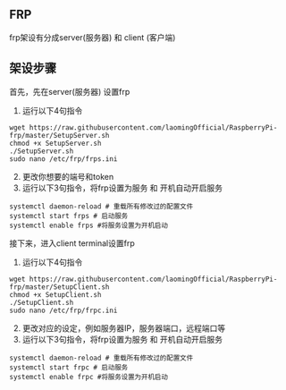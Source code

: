 ## FRP
frp架设有分成server(服务器) 和 client (客户端)  

## 架设步骤
首先，先在server(服务器) 设置frp  
1. 运行以下4句指令  
```
wget https://raw.githubusercontent.com/laomingOfficial/RaspberryPi-frp/master/SetupServer.sh  
chmod +x SetupServer.sh  
./SetupServer.sh  
sudo nano /etc/frp/frps.ini
```
2. 更改你想要的端号和token  
3. 运行以下3句指令，将frp设置为服务 和 开机自动开启服务  
```
systemctl daemon-reload # 重载所有修改过的配置文件  
systemctl start frps # 启动服务  
systemctl enable frps #将服务设置为开机启动  
```

接下来，进入client terminal设置frp  
1. 运行以下4句指令  
```
wget https://raw.githubusercontent.com/laomingOfficial/RaspberryPi-frp/master/SetupClient.sh  
chmod +x SetupClient.sh  
./SetupClient.sh  
sudo nano /etc/frp/frpc.ini  
```
2. 更改对应的设定，例如服务器IP，服务器端口，远程端口等  
3. 运行以下3句指令，将frp设置为服务 和 开机自动开启服务  
```
systemctl daemon-reload # 重载所有修改过的配置文件  
systemctl start frpc # 启动服务  
systemctl enable frpc #将服务设置为开机启动  
```
